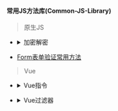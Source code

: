 #### 常用JS方法库(Common-JS-Library)

> 原生JS
* <details>
  	<summary>加密解密</summary>
	
    - [base64](/Native-JavaScript/encryption-decryption/base64.js)	
  </details>
	
* [Form表单验证常用方法](/Native-JavaScript/form-validator.js)

> Vue
* <details>
     <summary>Vue指令</summary>
     
	 - [点击元素外部关闭元素](/Vue/vue-directives/click-outside-to-close.js)
 </details>

* <details>
     <summary>Vue过滤器</summary>
     
	 - [时间格式化](/Vue/vue-filter/time-format.js)
 </details>


